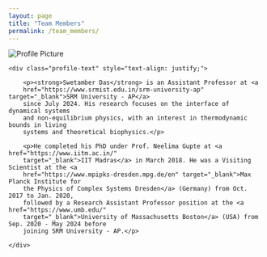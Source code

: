 ```yaml
---
layout: page
title: "Team Members"
permalink: /team_members/
---
```


<div class="figure-container">
    <img src="{{ site.baseurl }}/images/Das_Swet.jpg" alt="Profile Picture" 
    
</div>

    <div class="profile-text" style="text-align: justify;">

        <p><strong>Swetamber Das</strong> is an Assistant Professor at <a 
        href="https://www.srmist.edu.in/srm-university-ap" target="_blank">SRM University - AP</a> 
        since July 2024. His research focuses on the interface of dynamical systems 
        and non-equilibrium physics, with an interest in thermodynamic bounds in living 
        systems and theoretical biophysics.</p>

        <p>He completed his PhD under Prof. Neelima Gupte at <a href="https://www.iitm.ac.in/" 
        target="_blank">IIT Madras</a> in March 2018. He was a Visiting Scientist at the <a 
        href="https://www.mpipks-dresden.mpg.de/en" target="_blank">Max Planck Institute for 
        the Physics of Complex Systems Dresden</a> (Germany) from Oct. 2017 to Jan. 2020, 
        followed by a Research Assistant Professor position at the <a href="https://www.umb.edu/" 
        target="_blank">University of Massachusetts Boston</a> (USA) from Sep. 2020 - May 2024 before 
        joining SRM University - AP.</p>

    </div>

</div>
